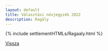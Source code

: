 ```yaml
---
layout: default
title: Választási névjegyzék 2022
description: Ragály
---
```


{% include settlementHTMLs/Ragaaly.html %}

[Vissza](./)